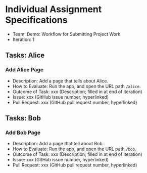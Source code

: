 # Individual Assignment Specifications

- Team: Demo: Workflow for Submitting Project Work
- Iteration: 1

## Tasks: Alice

### Add Alice Page

- Description: Add a page that tells about Alice.
- How to Evaluate: Run the app, and open the URL path `/alice`.
- Outcome of Task: xxx (Description; filled in at end of iteration)
- Issue: xxx (GitHub issue number, hyperlinked)
- Pull Request: xxx (GitHub pull request number, hyperlinked)

## Tasks: Bob

### Add Bob Page

- Description: Add a page that tell about Bob.
- How to Evaluate: Run the app, and open the URL path `/bob`.
- Outcome of Task: xxx (Description; filled in at end of iteration)
- Issue: xxx (GitHub issue number, hyperlinked)
- Pull Request: xxx (GitHub pull request number, hyperlinked)
